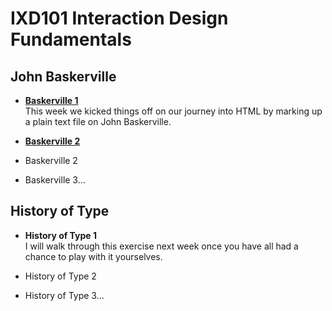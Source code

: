 IXD101 Interaction Design Fundamentals
======================================

John Baskerville
----------------
- **[Baskerville 1](https://eleventhirty.github.io/john_baskerville/baskerville1.html)**   
    This week we kicked things off on our journey into HTML by marking up a plain text file on John Baskerville.
- **[Baskerville 2](https://eleventhirty.github.io/john_baskerville/baskerville2.html)**
    
    
- Baskerville 2  


- Baskerville 3…



History of Type
---------------
- **History of Type 1**  
  I will walk through this exercise next week once you have all had a chance to play with it yourselves.


- History of Type 2


- History of Type 3…
